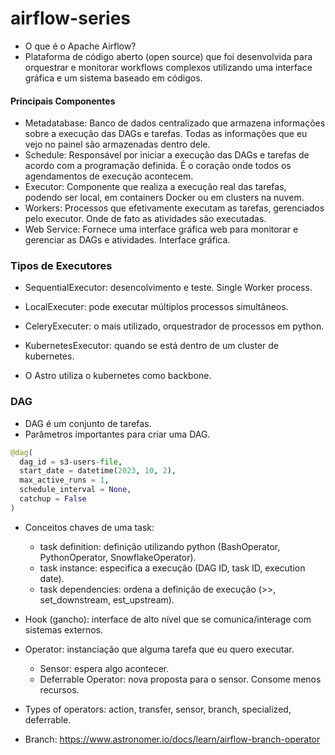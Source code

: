 # airflow-series
- O que é o Apache Airflow?
- Plataforma de código aberto (open source) que foi desenvolvida para orquestrar e monitorar workflows complexos utilizando uma interface gráfica e um sistema baseado em códigos.

#### Principais Componentes
- Metadatabase: Banco de dados centralizado que armazena informações sobre a execução das DAGs e tarefas. Todas as informações que eu vejo no painel são armazenadas dentro dele.
- Schedule: Responsável por iniciar a execução das DAGs e tarefas de acordo com a programação definida. É o coração onde todos os agendamentos de execução acontecem.
- Executor: Componente que realiza a execução real das tarefas, podendo ser local, em containers Docker ou em clusters na nuvem.
- Workers: Processos que efetivamente executam as tarefas, gerenciados pelo executor. Onde de fato as atividades são executadas.
- Web Service: Fornece uma interface gráfica web para monitorar e gerenciar as DAGs e atividades. Interface gráfica. 

### Tipos de Executores
- SequentialExecutor: desencolvimento e teste. Single Worker process.
- LocalExecuter: pode executar múltiplos processos simultâneos.
- CeleryExecuter: o mais utilizado, orquestrador de processos em python. 
- KubernetesExecutor: quando se está dentro de um cluster de kubernetes.

- O Astro utiliza o kubernetes como backbone.

### DAG
- DAG é um conjunto de tarefas.
- Parâmetros importantes para criar uma DAG.

```python
@dag(
  dag_id = s3-users-file,
  start_date = datetime(2023, 10, 2),
  max_active_runs = 1,
  schedule_interval = None,
  catchup = False
)
```

- Conceitos chaves de uma task:
  - task definition: definição utilizando python (BashOperator, PythonOperator, SnowflakeOperator).
  - task instance: especifica a execução (DAG ID, task ID, execution date).
  - task dependencies: ordena a definição de execução (>>, set_downstream, est_upstream).

- Hook (gancho): interface de alto nível que se comunica/interage com sistemas externos.

- Operator: instanciação que alguma tarefa que eu quero executar.
  - Sensor: espera algo acontecer.
  - Deferrable Operator: nova proposta para o sensor. Consome menos recursos.

- Types of operators: action, transfer, sensor, branch, specialized, deferrable.

- Branch: https://www.astronomer.io/docs/learn/airflow-branch-operator
